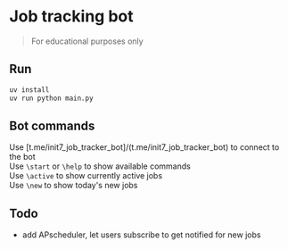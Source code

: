 # Job tracking bot
> For educational purposes only

## Run
```bash
uv install
uv run python main.py
```

## Bot commands
Use [t.me/init7_job_tracker_bot]/(t.me/init7_job_tracker_bot) to connect to the bot  
Use `\start` or `\help` to show available commands  
Use `\active` to show currently active jobs  
Use `\new` to show today's new jobs

## Todo
- add APscheduler, let users subscribe to get notified for new jobs